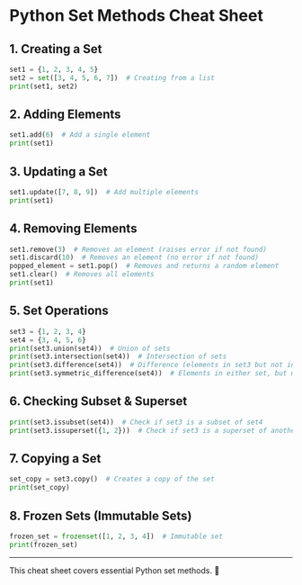 # Python Set Methods Cheat Sheet

## 1. **Creating a Set**
```python
set1 = {1, 2, 3, 4, 5}
set2 = set([3, 4, 5, 6, 7])  # Creating from a list
print(set1, set2)
```

## 2. **Adding Elements**
```python
set1.add(6)  # Add a single element
print(set1)
```

## 3. **Updating a Set**
```python
set1.update([7, 8, 9])  # Add multiple elements
print(set1)
```

## 4. **Removing Elements**
```python
set1.remove(3)  # Removes an element (raises error if not found)
set1.discard(10)  # Removes an element (no error if not found)
popped_element = set1.pop()  # Removes and returns a random element
set1.clear()  # Removes all elements
print(set1)
```

## 5. **Set Operations**
```python
set3 = {1, 2, 3, 4}
set4 = {3, 4, 5, 6}
print(set3.union(set4))  # Union of sets
print(set3.intersection(set4))  # Intersection of sets
print(set3.difference(set4))  # Difference (elements in set3 but not in set4)
print(set3.symmetric_difference(set4))  # Elements in either set, but not both
```

## 6. **Checking Subset & Superset**
```python
print(set3.issubset(set4))  # Check if set3 is a subset of set4
print(set3.issuperset({1, 2}))  # Check if set3 is a superset of another set
```

## 7. **Copying a Set**
```python
set_copy = set3.copy()  # Creates a copy of the set
print(set_copy)
```

## 8. **Frozen Sets (Immutable Sets)**
```python
frozen_set = frozenset([1, 2, 3, 4])  # Immutable set
print(frozen_set)
```

---
This cheat sheet covers essential Python set methods. 🚀

